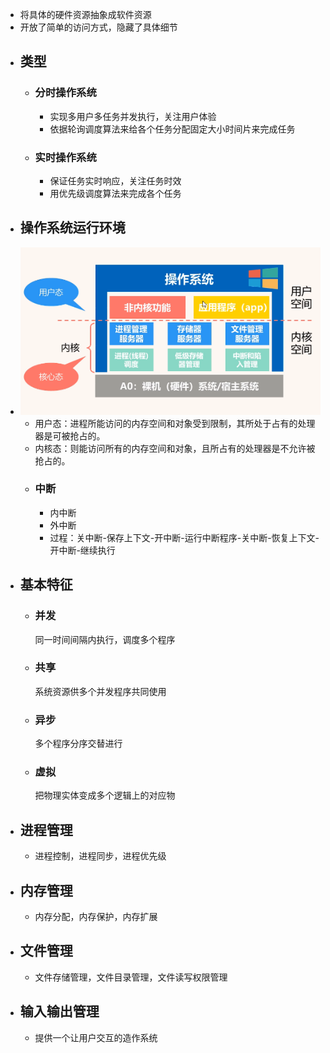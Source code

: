 - 将具体的硬件资源抽象成软件资源
- 开放了简单的访问方式，隐藏了具体细节
- ## 类型
	- ### 分时操作系统
		- 实现多用户多任务并发执行，关注用户体验
		- 依据轮询调度算法来给各个任务分配固定大小时间片来完成任务
	- ### 实时操作系统
		- 保证任务实时响应，关注任务时效
		- 用优先级调度算法来完成各个任务
- ## 操作系统运行环境
- ![计操_1.png](../assets/计操_1_1676549753594_0.png)
	- 用户态：进程所能访问的内存空间和对象受到限制，其所处于占有的处理器是可被抢占的。
	- 内核态：则能访问所有的内存空间和对象，且所占有的处理器是不允许被抢占的。
	- ### 中断
		- 内中断
		- 外中断
		- 过程：关中断-保存上下文-开中断-运行中断程序-关中断-恢复上下文-开中断-继续执行
- ## 基本特征
	- ### 并发
	  同一时间间隔内执行，调度多个程序
	- ### 共享
	  系统资源供多个并发程序共同使用
	- ### 异步
	  多个程序分序交替进行
	- ### 虚拟
	  把物理实体变成多个逻辑上的对应物
- ## 进程管理
	- 进程控制，进程同步，进程优先级
- ## 内存管理
	- 内存分配，内存保护，内存扩展
- ## 文件管理
	- 文件存储管理，文件目录管理，文件读写权限管理
- ## 输入输出管理
	- 提供一个让用户交互的造作系统